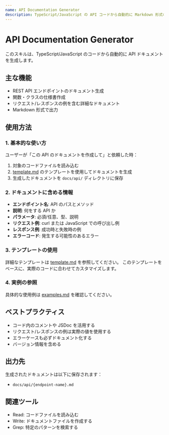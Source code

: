 ```yaml
---
name: API Documentation Generator
description: TypeScript/JavaScript の API コードから自動的に Markdown 形式のドキュメントを生成するスキル。REST API、関数、クラスのドキュメント化が必要な時、または「API ドキュメント」「関数ドキュメント」などのキーワードが含まれる時に使用する。
---
```


# API Documentation Generator

このスキルは、TypeScript/JavaScript のコードから自動的に API ドキュメントを生成します。

## 主な機能

- REST API エンドポイントのドキュメント生成
- 関数・クラスの仕様書作成
- リクエスト/レスポンスの例を含む詳細なドキュメント
- Markdown 形式で出力

## 使用方法

### 1. 基本的な使い方

ユーザーが「この API のドキュメントを作成して」と依頼した時：

1. 対象のコードファイルを読み込む
2. [template.md](template.md) のテンプレートを使用してドキュメントを生成
3. 生成したドキュメントを `docs/api/` ディレクトリに保存

### 2. ドキュメントに含める情報

- **エンドポイント名**: API のパスとメソッド
- **説明**: 何をする API か
- **パラメータ**: 必須/任意、型、説明
- **リクエスト例**: curl または JavaScript での呼び出し例
- **レスポンス例**: 成功時と失敗時の例
- **エラーコード**: 発生する可能性のあるエラー

### 3. テンプレートの使用

詳細なテンプレートは [template.md](template.md) を参照してください。
このテンプレートをベースに、実際のコードに合わせてカスタマイズします。

### 4. 実例の参照

具体的な使用例は [examples.md](examples.md) を確認してください。

## ベストプラクティス

- コード内のコメントや JSDoc を活用する
- リクエスト/レスポンスの例は実際の値を使用する
- エラーケースも必ずドキュメント化する
- バージョン情報を含める

## 出力先

生成されたドキュメントは以下に保存されます：
- `docs/api/{endpoint-name}.md`

## 関連ツール

- Read: コードファイルを読み込む
- Write: ドキュメントファイルを作成する
- Grep: 特定のパターンを検索する
